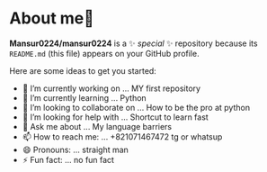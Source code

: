 # About me👋


**Mansur0224/mansur0224** is a ✨ _special_ ✨ repository because its `README.md` (this file) appears on your GitHub profile.

Here are some ideas to get you started:

- 🔭 I’m currently working on ... MY first repository  
- 🌱 I’m currently learning ... Python
- 👯 I’m looking to collaborate on ... How to be the pro at python
- 🤔 I’m looking for help with ... Shortcut to learn fast
- 💬 Ask me about ... My language barriers
- 📫 How to reach me: ... +821071467472 tg or whatsup
- 😄 Pronouns: ... straight man
- ⚡ Fun fact: ... no fun fact

